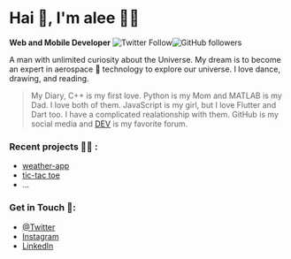 # Hai 👋, I'm alee 👨‍💻
**Web and Mobile Developer**
![Twitter Follow](https://img.shields.io/twitter/follow/a_lee0510?style=social)![GitHub followers](https://img.shields.io/github/followers/alee0510?style=social)

A man with unlimited curiosity about the Universe. My dream is to become an expert in aerospace 🚀 technology to explore our universe. I love dance, drawing, and reading.

> My Diary, 
> C++ is my first love. Python is my Mom and MATLAB is my Dad. I love both of them. JavaScript is my girl, but I love Flutter and Dart too. I have a complicated realationship with them. GitHub is my social media and [DEV](dev.to) is my favorite forum.

### Recent projects 👩‍💻 :
- [weather-app](https://alee0510.github.io/weather-app/)
- [tic-tac toe](https://alee0510.github.io/tictac_toe/)
- ...

### Get in Touch 🥅:
- [@Twitter](https://twitter.com/a_lee0510)
- [Instagram](https://www.instagram.com/a_lee0510/)
- [LinkedIn](https://www.linkedin.com/in/a-lee0510/)
